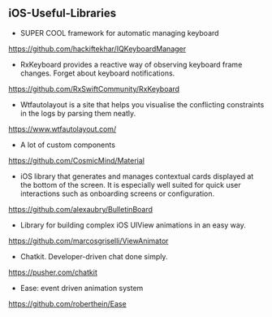 ## iOS-Useful-Libraries

  - SUPER COOL framework for automatic managing keyboard

  https://github.com/hackiftekhar/IQKeyboardManager
  
  - RxKeyboard provides a reactive way of observing keyboard frame changes. Forget about keyboard notifications.
  
  https://github.com/RxSwiftCommunity/RxKeyboard
  
  -  Wtfautolayout is a site that helps you visualise the conflicting constraints in the logs by parsing them neatly.
  
  https://www.wtfautolayout.com/

  - A lot of custom components

  https://github.com/CosmicMind/Material
  
  - iOS library that generates and manages contextual cards displayed at the bottom of the screen. It is especially well suited for quick user interactions such as onboarding screens or configuration.
  
  https://github.com/alexaubry/BulletinBoard

  - Library for building complex iOS UIView animations in an easy way.
  
  https://github.com/marcosgriselli/ViewAnimator

  - Chatkit. Developer-driven chat done simply.
  
  https://pusher.com/chatkit

  - Ease: event driven animation system
  
  https://github.com/roberthein/Ease

